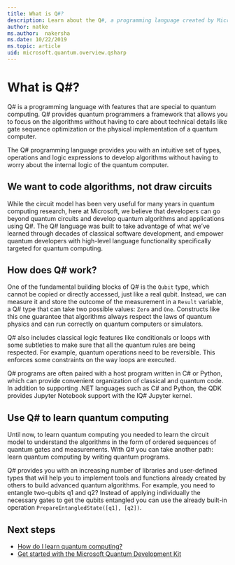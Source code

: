 ```yaml
---
title: What is Q#?
description: Learn about the Q#, a programming language created by Microsoft to develop applications for quantum computers
author: natke
ms.author:  nakersha
ms.date: 10/22/2019
ms.topic: article
uid: microsoft.quantum.overview.qsharp
---
```


# What is Q#?

Q# is a programming language with features that are special to quantum computing. Q# provides quantum programmers a framework that allows you to focus on the algorithms without having to care about technical details like gate sequence optimization or the physical implementation of a quantum computer.

The Q# programming language provides you with an intuitive set of types, operations and logic expressions to develop algorithms without having to worry about the internal logic of the quantum computer.

## We want to code algorithms, not draw circuits

While the circuit model has been very useful for many years in quantum computing research, here at Microsoft, we believe that developers can go beyond quantum circuits and develop quantum algorithms and applications using Q#. The Q# language was built to take advantage of what we’ve learned through decades of classical software development, and empower quantum developers with high-level language functionality specifically targeted for quantum computing.

## How does Q# work?

One of the fundamental building blocks of Q# is the `Qubit` type, which cannot be copied or directly accessed, just like a real qubit. Instead, we can measure it and store the outcome of the measurement in a `Result` variable, a Q# type that can take two possible values: `Zero` and `One`. Constructs like this one guarantee that algorithms always respect the laws of quantum physics and can run correctly on quantum computers or simulators.

Q# also includes classical logic features like conditionals or loops with some subtleties to make sure that all the quantum rules are being respected. For example, quantum operations need to be reversible. This enforces some constraints on the way loops are executed.

Q# programs are often paired with a host program written in C# or Python, which can provide convenient organization of classical and quantum code. In addition to supporting .NET languages such as C# and Python, the QDK provides Jupyter Notebook support with the IQ# Jupyter kernel.

## Use Q# to learn quantum computing

Until now, to learn quantum computing you needed to learn the circuit model to understand the algorithms in the form of ordered sequences of quantum gates and measurements. With Q# you can take another path: learn quantum computing by writing quantum programs.

Q# provides you with an increasing number of libraries and user-defined types that will help you to implement tools and functions already created by others to build advanced quantum algorithms. For example, you need to entangle two-qubits q1 and q2? Instead of applying individually the necessary gates to get the qubits entangled you can use the already built-in operation `PrepareEntangledState([q1], [q2])`.

## Next steps

* [How do I learn quantum computing?](xref:microsoft.quantum.overview.learn)
* [Get started with the Microsoft Quantum Development Kit](xref:microsoft.quantum.welcome)
